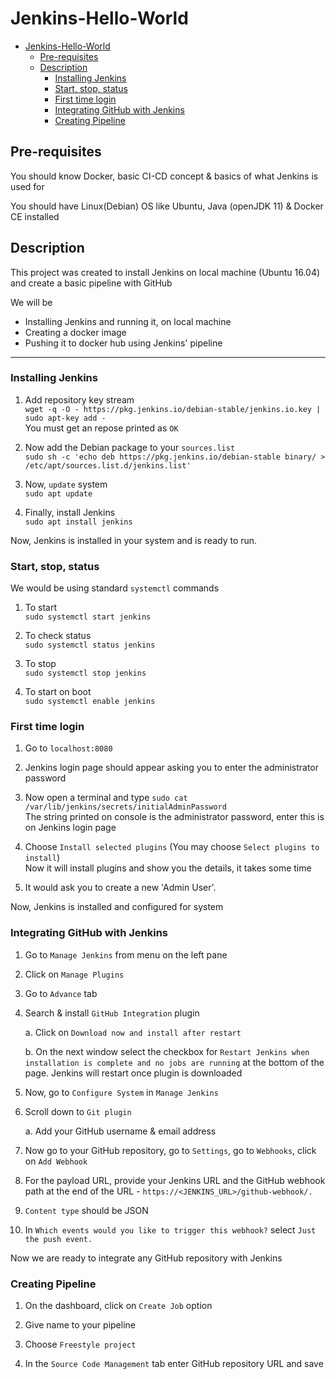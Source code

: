 # Jenkins-Hello-World
- [Jenkins-Hello-World](#jenkins-hello-world)
  - [Pre-requisites](#pre-requisites)
  - [Description](#description)
    - [Installing Jenkins](#installing-jenkins)
    - [Start, stop, status](#start-stop-status)
    - [First time login](#first-time-login)
    - [Integrating GitHub with Jenkins](#integrating-github-with-jenkins)
    - [Creating Pipeline](#creating-pipeline)

## Pre-requisites

You should know Docker, basic CI-CD concept & basics of what Jenkins is used for

You should have Linux(Debian) OS like Ubuntu, Java (openJDK 11) & Docker CE installed

## Description  

This project was created to install Jenkins on local machine (Ubuntu 16.04) and create a basic pipeline with GitHub

We will be

- Installing Jenkins and running it, on local machine
- Creating a docker image
- Pushing it to docker hub using Jenkins' pipeline

___

### Installing Jenkins

1. Add repository key stream  
   `wget -q -O - https://pkg.jenkins.io/debian-stable/jenkins.io.key | sudo apt-key add -`  
   You must get an repose printed as `OK`

2. Now add the Debian package to your `sources.list`  
    `sudo sh -c 'echo deb https://pkg.jenkins.io/debian-stable binary/ > /etc/apt/sources.list.d/jenkins.list'`

3. Now, `update` system  
   `sudo apt update`

4. Finally, install Jenkins  
   `sudo apt install jenkins`

Now, Jenkins is installed in your system and is ready to run.

### Start, stop, status

We would be using standard `systemctl` commands

1. To start  
   `sudo systemctl start jenkins`

2. To check status  
   `sudo systemctl status jenkins`

3. To stop  
   `sudo systemctl stop jenkins`

4. To start on boot  
   `sudo systemctl enable jenkins`

### First time login  

1. Go to `localhost:8080`

2. Jenkins login page should appear asking you to enter the administrator password

3. Now open a terminal and type `sudo cat /var/lib/jenkins/secrets/initialAdminPassword`  
The string printed on console is the administrator password, enter this is on Jenkins login page  

4. Choose `Install selected plugins` (You may choose `Select plugins to install`)  
Now it will install plugins and show you the details, it takes some time

5. It would ask you to create a new 'Admin User'.

Now, Jenkins is installed and configured for system

### Integrating GitHub with Jenkins

1. Go to `Manage Jenkins` from menu on the left pane

2. Click on `Manage Plugins`

3. Go to `Advance` tab

4. Search & install `GitHub Integration` plugin

   a. Click on `Download now and install after restart`

   b. On the next window select the checkbox for `Restart Jenkins when installation is complete and no jobs are running` at the bottom of the page. Jenkins will restart once plugin is downloaded

5. Now, go to `Configure System` in `Manage Jenkins`

6. Scroll down to `Git plugin`

   a. Add your GitHub username & email address

7. Now go to your GitHub repository, go to `Settings`, go to `Webhooks`, click on `Add Webhook`

8. For the payload URL, provide your Jenkins URL and the GitHub webhook path at the end of the URL - `https://<JENKINS_URL>/github-webhook/.`

9. `Content type` should be JSON

10. In `Which events would you like to trigger this webhook?` select `Just the push event.`


Now we are ready to integrate any GitHub repository with Jenkins

### Creating Pipeline

1. On the dashboard, click on `Create Job` option

2. Give name to your pipeline

3. Choose `Freestyle project`

4. In the `Source Code Management` tab enter GitHub repository URL and save